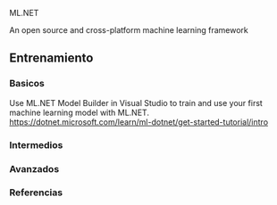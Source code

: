 

ML.NET

An open source and cross-platform machine learning framework


## Entrenamiento

### Basicos

Use ML.NET Model Builder in Visual Studio to train and use your first machine learning model with ML.NET.
https://dotnet.microsoft.com/learn/ml-dotnet/get-started-tutorial/intro


### Intermedios


### Avanzados



### Referencias

